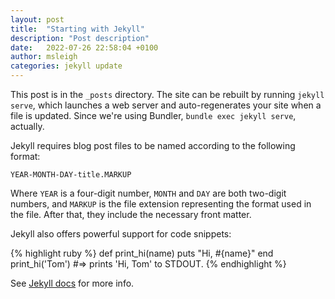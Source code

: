 ```yaml
---
layout: post
title:  "Starting with Jekyll"
description: "Post description"
date:   2022-07-26 22:58:04 +0100
author: msleigh
categories: jekyll update
---
```

This post is in the `_posts` directory. The site can be rebuilt by running `jekyll serve`, which launches a web server and auto-regenerates your site when a file is updated. Since we're using Bundler, `bundle exec jekyll serve`, actually.

Jekyll requires blog post files to be named according to the following format:

`YEAR-MONTH-DAY-title.MARKUP`

Where `YEAR` is a four-digit number, `MONTH` and `DAY` are both two-digit numbers, and `MARKUP` is the file extension representing the format used in the file. After that, they include the necessary front matter.

Jekyll also offers powerful support for code snippets:

{% highlight ruby %}
def print_hi(name)
  puts "Hi, #{name}"
end
print_hi('Tom')
#=> prints 'Hi, Tom' to STDOUT.
{% endhighlight %}

See [Jekyll docs][jekyll-docs] for more info.

[jekyll-docs]: https://jekyllrb.com/docs/home
